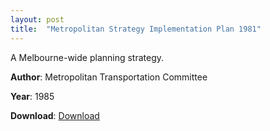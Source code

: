 ```yaml
---
layout: post
title:  "Metropolitan Strategy Implementation Plan 1981"
---
```


A Melbourne-wide planning strategy.

**Author**: Metropolitan Transportation Committee

**Year**: 1985

**Download**: [Download](./docs/melbournetransport1985.pdf)